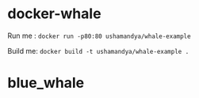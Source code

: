 # docker-whale

Run me : `docker run -p80:80 ushamandya/whale-example`

Build me: `docker build -t ushamandya/whale-example .`
# blue_whale

